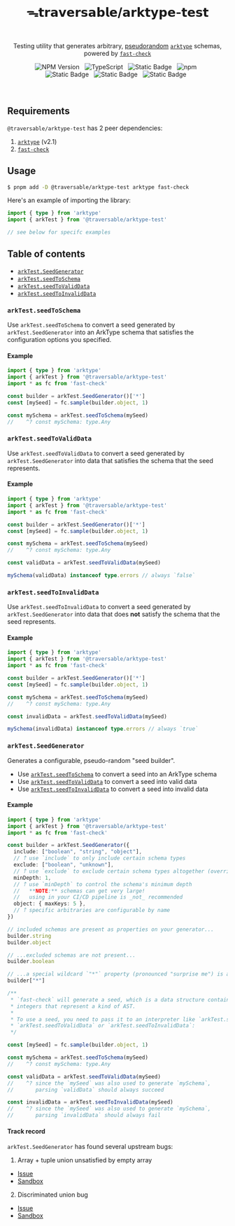 <br>
<h1 align="center">ᯓ𝘁𝗿𝗮𝘃𝗲𝗿𝘀𝗮𝗯𝗹𝗲/𝗮𝗿𝗸𝘁𝘆𝗽𝗲-𝘁𝗲𝘀𝘁</h1>
<br>

<p align="center">
  Testing utility that generates arbitrary, <a href="https://en.wikipedia.org/wiki/Pseudorandomness" target="_blank">pseudorandom</a> <a href="https://arktype.io/" target="_blank"><code>arktype</code></a> schemas, powered by <a href="https://github.com/dubzzz/fast-check" target="_blank"><code>fast-check</code></a>
</p>

<div align="center">
  <img alt="NPM Version" src="https://img.shields.io/npm/v/%40traversable%2Farktype-test?style=flat-square&logo=npm&label=npm&color=blue">
  &nbsp;
  <img alt="TypeScript" src="https://img.shields.io/badge/TypeScript-5.5%2B-blue?style=flat-square&logo=TypeScript&logoColor=4a9cf6">
  &nbsp;
  <img alt="Static Badge" src="https://img.shields.io/static/v1?label=Hippocratic%20License&message=HL3-FULL&labelColor=5e2751&color=bc8c3d">
  &nbsp;
  <img alt="npm" src="https://img.shields.io/npm/dt/@traversable/arktype-test?style=flat-square">
  &nbsp;
</div>

<div align="center">
  <!-- <img alt="npm bundle size (scoped)" src="https://img.shields.io/bundlephobia/minzip/%40traversable/arktype-test?style=flat-square&label=size">
  &nbsp; -->
  <img alt="Static Badge" src="https://img.shields.io/badge/%F0%9F%8C%B2-tree--shakeable-brightgreen?labelColor=white">
  &nbsp;
  <img alt="Static Badge" src="https://img.shields.io/badge/ESM-supported-2d9574?style=flat-square&logo=JavaScript">
  &nbsp;
  <img alt="Static Badge" src="https://img.shields.io/badge/CJS-supported-2d9574?style=flat-square&logo=Node.JS">
  &nbsp;
</div>
<br>
<br>

## Requirements

`@traversable/arktype-test` has 2 peer dependencies:

1. [`arktype`](https://arktype.io/) (v2.1)
2. [`fast-check`](https://fast-check.dev/)

## Usage

```bash
$ pnpm add -D @traversable/arktype-test arktype fast-check
```

Here's an example of importing the library:

```typescript
import { type } from 'arktype'
import { arkTest } from '@traversable/arktype-test'

// see below for specifc examples
```

## Table of contents

- [`arkTest.SeedGenerator`](https://github.com/traversable/schema/tree/main/packages/arktype-test#arktestseedgenerator)
- [`arkTest.seedToSchema`](https://github.com/traversable/schema/tree/main/packages/arktype-test#arktestseedtoschema)
- [`arkTest.seedToValidData`](https://github.com/traversable/schema/tree/main/packages/arktype-test#arktestseedtovaliddata)
- [`arkTest.seedToInvalidData`](https://github.com/traversable/schema/tree/main/packages/arktype-test#arktestseedtoinvaliddata)


### `arkTest.seedToSchema`

Use `arkTest.seedToSchema` to convert a seed generated by `arkTest.SeedGenerator` into an ArkType schema that satisfies the configuration options you specified.

#### Example

```typescript
import { type } from 'arktype'
import { arkTest } from '@traversable/arktype-test'
import * as fc from 'fast-check'

const builder = arkTest.SeedGenerator()['*']
const [mySeed] = fc.sample(builder.object, 1)

const mySchema = arkTest.seedToSchema(mySeed)
//    ^? const mySchema: type.Any
```

### `arkTest.seedToValidData`

Use `arkTest.seedToValidData` to convert a seed generated by `arkTest.SeedGenerator` into
data that satisfies the schema that the seed represents.

#### Example

```typescript
import { type } from 'arktype'
import { arkTest } from '@traversable/arktype-test'
import * as fc from 'fast-check'

const builder = arkTest.SeedGenerator()['*']
const [mySeed] = fc.sample(builder.object, 1)

const mySchema = arkTest.seedToSchema(mySeed)
//    ^? const mySchema: type.Any

const validData = arkTest.seedToValidData(mySeed)

mySchema(validData) instanceof type.errors // always `false`
```

### `arkTest.seedToInvalidData`

Use `arkTest.seedToInvalidData` to convert a seed generated by `arkTest.SeedGenerator` into
data that does **not** satisfy the schema that the seed represents.

#### Example

```typescript
import { type } from 'arktype'
import { arkTest } from '@traversable/arktype-test'
import * as fc from 'fast-check'

const builder = arkTest.SeedGenerator()['*']
const [mySeed] = fc.sample(builder.object, 1)

const mySchema = arkTest.seedToSchema(mySeed)
//    ^? const mySchema: type.Any

const invalidData = arkTest.seedToValidData(mySeed)

mySchema(invalidData) instanceof type.errors // always `true`
```

### `arkTest.SeedGenerator`

Generates a configurable, pseudo-random "seed builder".

- Use [`arkTest.seedToSchema`](https://github.com/traversable/schema/tree/main/packages/arktype-test#arktestseedtoschema) to convert a seed into an ArkType schema
- Use [`arkTest.seedToValidData`](https://github.com/traversable/schema/tree/main/packages/arktype-test#arktestseedtovaliddata) to convert a seed into valid data
- Use [`arkTest.seedToInvalidData`](https://github.com/traversable/schema/tree/main/packages/arktype-test#arktestseedtoinvaliddata) to convert a seed into invalid data

#### Example

```typescript
import { type } from 'arktype'
import { arkTest } from '@traversable/arktype-test'
import * as fc from 'fast-check'

const builder = arkTest.SeedGenerator({
  include: ["boolean", "string", "object"],
  // 𐙘 use `include` to only include certain schema types
  exclude: ["boolean", "unknown"],
  // 𐙘 use `exclude` to exclude certain schema types altogether (overrides `include`)
  minDepth: 1,
  // 𐙘 use `minDepth` to control the schema's minimum depth
  //   **NOTE:** schemas can get very large!
  //   using in your CI/CD pipeline is _not_ recommended
  object: { maxKeys: 5 },
  // 𐙘 specific arbitraries are configurable by name
})

// included schemas are present as properties on your generator...
builder.string
builder.object

// ...excluded schemas are not present...
builder.boolean

// ...a special wildcard `"*"` property (pronounced "surprise me") is always present:
builder["*"]

/**
 * `fast-check` will generate a seed, which is a data structure containing
 * integers that represent a kind of AST.
 *
 * To use a seed, you need to pass it to an interpreter like `arkTest.seedToSchema`,
 * `arkTest.seedToValidData` or `arkTest.seedToInvalidData`:
 */

const [mySeed] = fc.sample(builder.object, 1)

const mySchema = arkTest.seedToSchema(mySeed)
//    ^? const mySchema: type.Any

const validData = arkTest.seedToValidData(mySeed)
//    ^? since the `mySeed` was also used to generate `mySchema`,
//       parsing `validData` should always succeed

const invalidData = arkTest.seedToInvalidData(mySeed)
//    ^? since the `mySeed` was also used to generate `mySchema`,
//       parsing `invalidData` should always fail
```

#### Track record

`arkTest.SeedGenerator` has found several upstream bugs:

1. Array + tuple union unsatisfied by empty array
  - [Issue](https://github.com/arktypeio/arktype/issues/1441)
  - [Sandbox](https://stackblitz.com/edit/vitest-dev-vitest-nho5vqwa?file=test%2Frepro.test.ts)

2. Discriminated union bug
  - [Issue](https://github.com/arktypeio/arktype/issues/1440)
  - [Sandbox](https://stackblitz.com/edit/vitest-dev-vitest-ddhwwn9j?file=test%2Frepro.test.ts)
